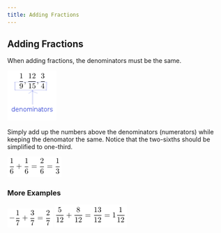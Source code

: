 ```yaml
---
title: Adding Fractions
---
```

## Adding Fractions                                                           
When adding fractions, the denominators must be the same.                    

<img src="https://github.com/codersc/freeCodeCamp-article-images/blob/master/art2img1.png?raw=true">
 
Simply add up the numbers above the denominators (numerators) while keeping    the denomator the same. Notice that the two-sixths should be simplified to     one-third.

<img src="https://github.com/codersc/freeCodeCamp-article-images/blob/master/art2img2.png?raw=true">
 
### More Examples 
 
<img src="https://github.com/codersc/freeCodeCamp-article-images/blob/master/art2img3.png?raw=true">
 
<img src="https://github.com/codersc/freeCodeCamp-article-images/blob/master/art2img4.png?raw=true">     
